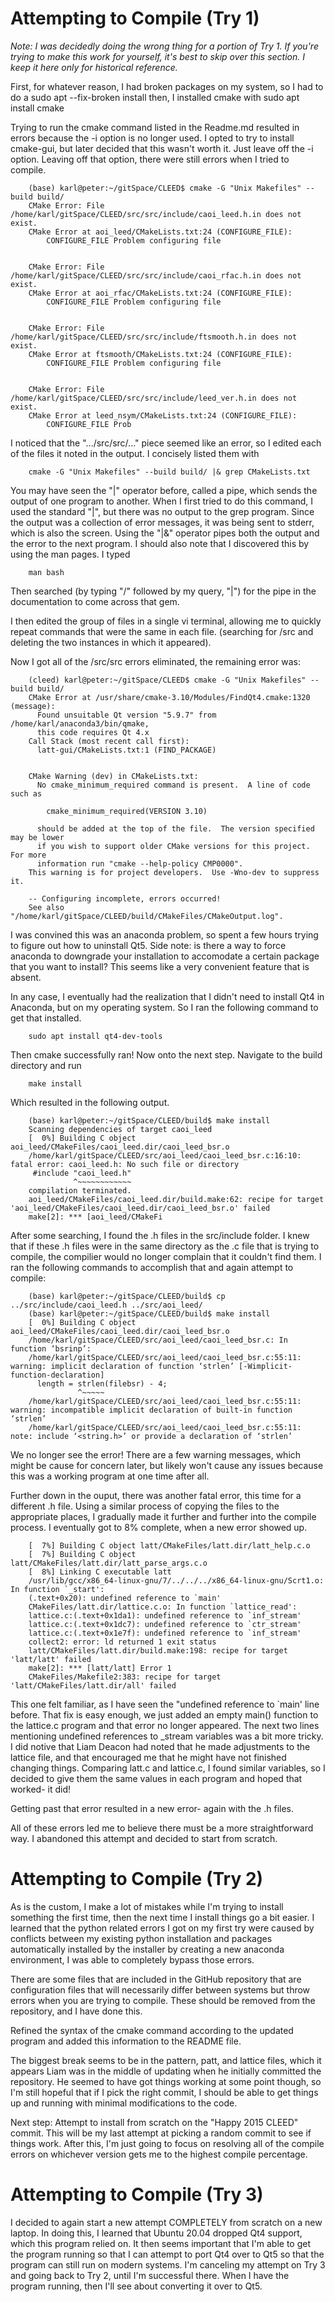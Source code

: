 Attempting to Compile (Try 1)
===
_Note: I was decidedly doing *the wrong thing* for a portion of Try 1. 
If you're trying to make this work for yourself, it's best to skip
over this section. I keep it here only for historical reference._

First, for whatever reason, I had broken packages on my system,
so I had to do a
    sudo apt --fix-broken install
then, I installed cmake with
		sudo apt install cmake

Trying to run the cmake command listed in the Readme.md resulted
in errors because the -i option is no longer used. I opted to 
try to install cmake-gui, but later decided that this wasn't
worth it. Just leave off the -i option.
Leaving off that option, there were still errors when I tried
to compile.

		(base) karl@peter:~/gitSpace/CLEED$ cmake -G "Unix Makefiles" --build build/
		CMake Error: File /home/karl/gitSpace/CLEED/src/src/include/caoi_leed.h.in does not exist.
		CMake Error at aoi_leed/CMakeLists.txt:24 (CONFIGURE_FILE):
			CONFIGURE_FILE Problem configuring file
	
	
		CMake Error: File /home/karl/gitSpace/CLEED/src/src/include/caoi_rfac.h.in does not exist.
		CMake Error at aoi_rfac/CMakeLists.txt:24 (CONFIGURE_FILE):
			CONFIGURE_FILE Problem configuring file
	
	
		CMake Error: File /home/karl/gitSpace/CLEED/src/src/include/ftsmooth.h.in does not exist.
		CMake Error at ftsmooth/CMakeLists.txt:24 (CONFIGURE_FILE):
			CONFIGURE_FILE Problem configuring file
	
	
		CMake Error: File /home/karl/gitSpace/CLEED/src/src/include/leed_ver.h.in does not exist.
		CMake Error at leed_nsym/CMakeLists.txt:24 (CONFIGURE_FILE):
			CONFIGURE_FILE Prob

I noticed that the ".../src/src/..." piece seemed like an error, 
so I edited each of the files it noted in the output.
I concisely listed them with 

		cmake -G "Unix Makefiles" --build build/ |& grep CMakeLists.txt

You may have seen the "|" operator before, called a pipe, which
sends the output of one program to another. When I 
first tried to do this command, I used the standard "|", but
there was no output to the grep program. Since the output
was a collection of error messages, it was being sent to 
stderr, which is also the screen. Using the "|&" operator
pipes both the output and the error to the next program.
I should also note that I discovered this by using the man
pages. I typed

		man bash

Then searched (by typing "/" followed by my query, "|") for the 
pipe in the documentation to come across that gem.

I then edited the group of files in a single vi terminal,
allowing me to quickly repeat commands that were the same in 
each file. (searching for \/src and deleting the two instances
in which it appeared). 

Now I got all of the /src/src errors eliminated, the remaining 
error was:

		(cleed) karl@peter:~/gitSpace/CLEED$ cmake -G "Unix Makefiles" --build build/
		CMake Error at /usr/share/cmake-3.10/Modules/FindQt4.cmake:1320 (message):
		  Found unsuitable Qt version "5.9.7" from /home/karl/anaconda3/bin/qmake,
		  this code requires Qt 4.x
		Call Stack (most recent call first):
		  latt-gui/CMakeLists.txt:1 (FIND_PACKAGE)
		
		
		CMake Warning (dev) in CMakeLists.txt:
		  No cmake_minimum_required command is present.  A line of code such as
		
		    cmake_minimum_required(VERSION 3.10)
		
		  should be added at the top of the file.  The version specified may be lower
		  if you wish to support older CMake versions for this project.  For more
		  information run "cmake --help-policy CMP0000".
		This warning is for project developers.  Use -Wno-dev to suppress it.
		
		-- Configuring incomplete, errors occurred!
		See also "/home/karl/gitSpace/CLEED/build/CMakeFiles/CMakeOutput.log".

I was convined this was an anaconda problem, so spent a few
hours trying to figure out how to uninstall Qt5. Side note:
is there a way to force anaconda to downgrade your installation 
to accomodate a certain package that you want to install?
This seems like a very convenient feature that is absent.

In any case, I eventually had the realization that I didn't 
need to install Qt4 in Anaconda, but on my operating system.
So I ran the following command to get that installed.

		sudo apt install qt4-dev-tools

Then cmake successfully ran! Now onto the next step. Navigate
to the build directory and run 

		make install

Which resulted in the following output.

		(base) karl@peter:~/gitSpace/CLEED/build$ make install
		Scanning dependencies of target caoi_leed
		[  0%] Building C object aoi_leed/CMakeFiles/caoi_leed.dir/caoi_leed_bsr.o
		/home/karl/gitSpace/CLEED/src/aoi_leed/caoi_leed_bsr.c:16:10: fatal error: caoi_leed.h: No such file or directory
		 #include "caoi_leed.h"
		          ^~~~~~~~~~~~~
		compilation terminated.
		aoi_leed/CMakeFiles/caoi_leed.dir/build.make:62: recipe for target 'aoi_leed/CMakeFiles/caoi_leed.dir/caoi_leed_bsr.o' failed
		make[2]: *** [aoi_leed/CMakeFi

After some searching, I found the .h files in the src/include folder.
I knew that if these .h files were in the same directory 
as the .c file that is trying to compile, the compilier would
no longer complain that it couldn't find them. I ran the following 
commands to accomplish that and again attempt to compile:

		(base) karl@peter:~/gitSpace/CLEED/build$ cp ../src/include/caoi_leed.h ../src/aoi_leed/
		(base) karl@peter:~/gitSpace/CLEED/build$ make install
		[  0%] Building C object aoi_leed/CMakeFiles/caoi_leed.dir/caoi_leed_bsr.o
		/home/karl/gitSpace/CLEED/src/aoi_leed/caoi_leed_bsr.c: In function ‘bsrinp’:
		/home/karl/gitSpace/CLEED/src/aoi_leed/caoi_leed_bsr.c:55:11: warning: implicit declaration of function ‘strlen’ [-Wimplicit-function-declaration]
		  length = strlen(filebsr) - 4;
		           ^~~~~~
		/home/karl/gitSpace/CLEED/src/aoi_leed/caoi_leed_bsr.c:55:11: warning: incompatible implicit declaration of built-in function ‘strlen’
		/home/karl/gitSpace/CLEED/src/aoi_leed/caoi_leed_bsr.c:55:11: note: include ‘<string.h>’ or provide a declaration of ‘strlen’
		
We no longer see the error! There are a few warning messages, 
which might be cause for concern later, but likely won't 
cause any issues because this was a working program at one time after
all.

Further down in the ouput, there was another fatal error, this
time for a different .h file. Using a similar process of copying
the files to the appropriate places, I gradually made it further 
and further into the compile process. I eventually got to 
8% complete, when a new error showed up.

		[  7%] Building C object latt/CMakeFiles/latt.dir/latt_help.c.o
		[  7%] Building C object latt/CMakeFiles/latt.dir/latt_parse_args.c.o
		[  8%] Linking C executable latt
		/usr/lib/gcc/x86_64-linux-gnu/7/../../../x86_64-linux-gnu/Scrt1.o: In function `_start':
		(.text+0x20): undefined reference to `main'
		CMakeFiles/latt.dir/lattice.c.o: In function `lattice_read':
		lattice.c:(.text+0x1da1): undefined reference to `inf_stream'
		lattice.c:(.text+0x1dc7): undefined reference to `ctr_stream'
		lattice.c:(.text+0x1e7f): undefined reference to `inf_stream'
		collect2: error: ld returned 1 exit status
		latt/CMakeFiles/latt.dir/build.make:198: recipe for target 'latt/latt' failed
		make[2]: *** [latt/latt] Error 1
		CMakeFiles/Makefile2:383: recipe for target 'latt/CMakeFiles/latt.dir/all' failed

This one felt familiar, as I have seen the "undefined reference to `main'
line before. That fix is easy enough, we just added an empty
main() function to the lattice.c program and that error no longer 
appeared. The next two lines mentioning undefined references to 
_stream variables was a bit more tricky. I did notive that Liam Deacon
had noted that he made adjustments to the lattice file, and that 
encouraged me that he might have not finished changing things.
Comparing latt.c and lattice.c, I found similar variables, so 
I decided to give them the same values in each program and hoped
that worked- it did!

Getting past that error resulted in a new error- again with the
.h files.

All of these errors led me to believe there must be a more straightforward way.
I abandoned this attempt and decided to start from scratch.

Attempting to Compile (Try 2)
===
As is the custom, I make a lot of mistakes while I'm trying to install something the first time, 
then the next time I install things go a bit easier. I learned that 
the python related errors I got on my first try were caused by conflicts between 
my existing python installation and packages automatically installed by the installer
by creating a new anaconda environment, I was able to completely bypass those errors.

There are some files that are included in the GitHub repository that are
configuration files that will necessarily differ between systems but throw errors 
when you are trying to compile.
These should be removed from the repository, and I have done this.

Refined the syntax of the cmake command according to the updated program 
and added this information to the README file.

The biggest break seems to be in the pattern, patt, and lattice files, which 
it appears Liam was in the middle of updating when he initially committed the 
repository. He seemed to have got things working at some point though, so I'm 
still hopeful that if I pick the right commit, I should be able to get things 
up and running with minimal modifications to the code. 

Next step: Attempt to install from scratch on the "Happy 2015 CLEED" commit.
This will be my last attempt at picking a random commit to see if things work. 
After this, I'm just going to focus on resolving all of the compile errors on
whichever version gets me to the highest compile percentage.

Attempting to Compile (Try 3)
===
I decided to again start a new attempt COMPLETELY from scratch on a new laptop.
In doing this, I learned that Ubuntu 20.04 dropped Qt4 support, which this program
relied on. It then seems important that I'm able to get the program running so that
I can attempt to port Qt4 over to Qt5 so that the program can still run on modern
systems. I'm canceling my attempt on Try 3 and going back to Try 2, until I'm
successful there. When I have the program running, then I'll see about converting
it over to Qt5.
